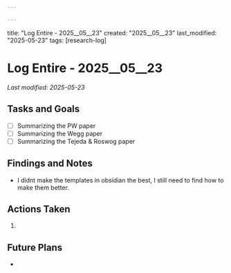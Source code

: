 ```yaml
---

---
```



title: "Log Entire - 2025__05__23"
created: "2025__05__23"
last_modified: "2025-05-23"
tags: [research-log]



# Log Entire - 2025__05__23  
_Last modified: 2025-05-23_

## Tasks and Goals
- [ ] Summarizing the PW paper
- [ ] Summarizing the Wegg paper
- [ ] Summarizing the Tejeda & Roswog paper 

## Findings and Notes
- I didnt make the templates in obsidian the best, I still need to find how to make them better.

## Actions Taken
1. 

## Future Plans
- 
